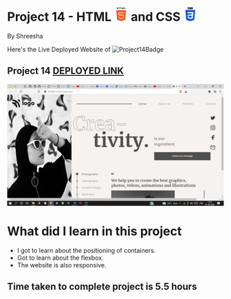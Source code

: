 # Project 14 - HTML ![HTML](./readmeImages/html-5Img.png) and CSS ![CSS](./readmeImages/css-3Img.png)

By Shreesha

Here's the Live Deployed Website of ![Project14Badge](https://img.shields.io/badge/Project-14-orange)

## Project 14  [DEPLOYED LINK](https://project14-dance-home-page.netlify.app/)

![websiteSnap](./readmeImages/websiteSnap.png)

# What did I learn in this project

- I got to learn about the positioning of containers. 
- Got to learn about the flexbox.
- The website is also responsive.


## Time taken to complete project is 5.5 hours
